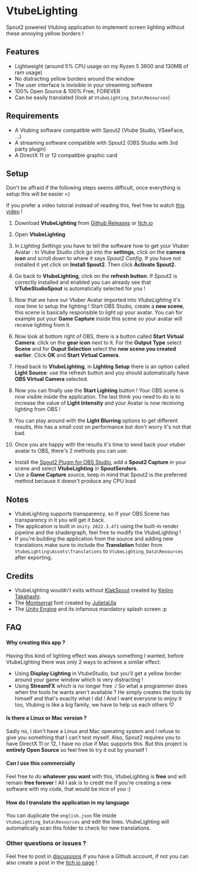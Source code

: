 
# VtubeLighting

Spout2 powered Vtubing application to implement screen lighting without these annoying yellow borders !




## Features

- Lightweight (around 5% CPU usage on my Ryzen 5 3600 and 130MB of ram usage)
- No distracting yellow borders around the window
- The user interface is invisible in your streaming software
- 100% Open Source & 100% Free, FOREVER
- Can be easily translated (look at `VtubeLighting_Data\Resources`)
## Requirements
* A Vtubing software compatible with Spout2 (Vtube Studio, VSeeFace, ...)
* A streaming software compatible with Spout2 (OBS Studio with 3rd party plugin)
* A DirectX 11 or 12 compatible graphic card

## Setup

Don't be affraid if the following steps seems difficult, once everything is setup this will be easier =)

If you prefer a video tutorial instead of reading this, feel free to watch [this video]() !

1. Download **VtubeLighting** from [Github Releases](https://github.com/DayMoniakk/VtubeLighting/releases) or [Itch.io](https://daymoniakk.itch.io/)

2. Open **VtubeLighting**

3. In *Lighting Settings* you have to tell the software how to get your Vtuber Avatar :
In Vtube Studio click go into the **settings**, click on the **camera icon** and scroll down to where it says *Spout2 Config*. If you have not installed it yet click on **Install Spout2**. Then click **Activate Spout2**.

4. Go back to **VtubeLighting**, click on the **refresh button**. If Spout2 is correctly installed and enabled you can already see that **VTubeStudioSpout** is automatically selected
for you !

5. Now that we have our Vtuber Avatar imported into *VtubeLighting* it's now time to setup the lighting ! Start OBS Studio, create a **new scene**, this scene is basically responsible to light up your avatar. You can for example put your **Game Capture** inside this scene so your avatar will receive lighting from it.

6. Now look at bottom right of OBS, there is a button called **Start Virtual Camera**: click on the **gear icon** next to it. For the **Output Type** select **Scene** and for **Ouput Selection** select the **new scene you created earlier**.
Click **OK** and **Start Virtual Camera**.

7. Head back to **VtubeLighting**, in **Lighting Setup** there is an option called **Light Source**: use the refresh button and you should automatically have **OBS Virtual Camera** selected.

8. Now you can finally use the **Start Lighting** button ! Your OBS scene is now visible inside the application. The last think you need to do is to increase the value of **Light Intensity** and your Avatar is now receiving lighting from OBS !

9. You can play around with the **Light Blurring** options to get different results, this has a small cost on performance but don't worry it's not that bad.

10. Once you are happy with the results it's time to send back your vtuber avatar to OBS, there's 2 methods you can use:
* Install the [Spout2 Plugin for OBS Studio](https://docs.offworld.live/#/obs-spout-plugin/README), add a **Spout2 Capture** in your scene and select **VtubeLighting** in **SpoutSenders**.
* Use a **Game Capture** source, keep in mind that Spout2 is the preferred method because it doesn't produce any CPU load
## Notes

* VtubeLighting supports transparency, so if your OBS Scene has transparency in it you will get it back.
* The application is built in `Unity 2022.3.4f1` using the built-in render pipeline and the shadergraph, feel free to modify the VtubeLighting !
* If you're building the application from the source and adding new translations make sure to include the **Translation** folder from `VtubeLighting\Assets\Translations` to `VtubeLighting_Data\Resources` after exporting.

## Credits

* VtubeLighting wouldn't exits without [KlakSpout](https://github.com/keijiro/KlakSpout) created by [Keijiro Takahashi](https://github.com/keijiro).
* The [Montserrat](https://github.com/JulietaUla/Montserrat) font created by [JulietaUla](https://github.com/JulietaUla)
* The [Unity Engine](https://unity.com/) and its infamous mandatory splash screen :p

## FAQ

#### Why creating this app ?

Having this kind of lighting effect was always something I wanted, before VtubeLighting there was only 2 ways to achieve a similar effect:
* Using **Display Lighting** in VtubeStudio, but you'll get a yellow border around your game window which is very distracting !
* Using **StreamFX** which is no longer free :/
So what a programmer does when the tools he wants aren't available ? He simply creates the tools by himself and that's exaclty what I did !
And I want everyone to enjoy it too, Vtubing is like a big family, we have to help us each others ♡

#### Is there a Linux or Mac version ?

Sadly no, I don't have a Linux and Mac operating system and I refuse to give you something that I can't test myself.
Also, Spout2 requires you to have DirectX 11 or 12, I have no clue if Mac supports this.
But this project is **entirely Open Source** so feel free to try it out by yourself !

#### Can I use this commercially

Feel free to do **whatever you want** with this, VtubeLighting is **free** and will remain **free forever** !
All I ask is to credit me if you're creating a new software with my code, that would be nice of you :)

#### How do I translate the application in my language

You can duplicate the `english.json` file inside `VtubeLighting_Data\Resources` and edit the lines. VtubeLighting will automatically scan this folder to check for new translations.

### Other questions or issues ?

Feel free to post in [discussions](https://github.com/DayMoniakk/VtubeLighting/discussions) if you have a Github account, if not you can also create a post in the [Itch.io page]() !
